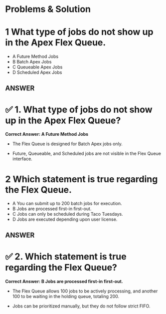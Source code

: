 # Problems & Solution

# 1 What type of jobs do not show up in the Apex Flex Queue.

* A Future Method Jobs
* B Batch Apex Jobs
* C Queueable Apex Jobs
* D Scheduled Apex Jobs

## ANSWER

# ✅ 1. What type of jobs do not show up in the Apex Flex Queue?

**Correct Answer: A Future Method Jobs**

* The Flex Queue is designed for Batch Apex jobs only.

* Future, Queueable, and Scheduled jobs are not visible in the Flex Queue interface.


# 2 Which statement is true regarding the Flex Queue.

* A You can submit up to 200 batch jobs for execution.
* B Jobs are processed first-in first-out.
* C Jobs can only be scheduled during Taco Tuesdays.
* D Jobs are executed depending upon user license.

## ANSWER

# ✅ 2. Which statement is true regarding the Flex Queue?

**Correct Answer: B Jobs are processed first-in first-out.**

* The Flex Queue allows 100 jobs to be actively processing, and another 100 to be waiting in the holding queue, totaling 200.

* Jobs can be prioritized manually, but they do not follow strict FIFO.





